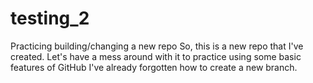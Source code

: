 # testing_2
Practicing building/changing a new repo
So, this is a new repo that I've created. Let's have a mess around with it to practice using some basic features of GitHub
I've already forgotten how to create a new branch.
